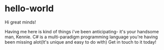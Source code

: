 # hello-world

Hi great minds!

Having me here is kind of things i've been anticipating- it's your handsome man, Kennie.
C# is a multi-paradigm programming language you're having been missing alot(It's unique and easy to do with)
Get in touch to it today!
